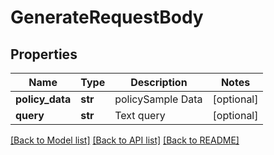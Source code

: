# GenerateRequestBody

## Properties
Name | Type | Description | Notes
------------ | ------------- | ------------- | -------------
**policy_data** | **str** | policySample Data | [optional] 
**query** | **str** | Text query | [optional] 

[[Back to Model list]](../README.md#documentation-for-models) [[Back to API list]](../README.md#documentation-for-api-endpoints) [[Back to README]](../README.md)

